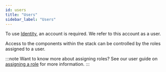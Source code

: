 ```yaml
---
id: users
title: "Users"
sidebar_label: "Users"
---
```


To use [Identity](/self-managed/identity/what-is-identity.md), an account is required. We refer to this account as a user.

Access to the components within the stack can be controlled by the roles assigned to a user.

:::note Want to know more about assigning roles?
See our user guide on [assigning a role](/self-managed/identity/user-guide/roles/add-assign-role.md) for more information.
:::
